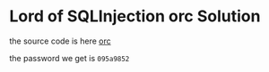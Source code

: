 # Lord of SQLInjection orc Solution

the source code is here [orc](./scripts/orc.py)

the password we get is `095a9852`
